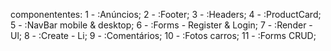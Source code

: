 componententes:
1 - :Anúncios;
2 - :Footer;
3 - :Headers;
4 - :ProductCard;
5 - :NavBar mobile & desktop;
6 - :Forms - Register & Login;
7 - :Render - Ul;
8 - :Create - Li;
9 - :Comentários;
10 - :Fotos carros;
11 - :Forms CRUD;
